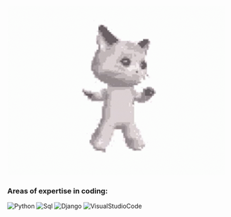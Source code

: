 [![Header](https://github.com/Disturbed-py/Disturbed-py/blob/main/assets/header.gif)](https://zelenka.guru/shemdy/)
### Areas of expertise in coding:
![Python](https://img.shields.io/badge/-Python-090909?style=for-the-badge&logo=python&logoColor=E9D54D)
![Sql](https://img.shields.io/badge/-Sql-090909?style=for-the-badge&logo=mysql)
![Django](https://img.shields.io/badge/-Django-090909?style=for-the-badge&logo=Django&logoColor=43c459)
![VisualStudioCode](https://img.shields.io/badge/-VSC-090909?style=for-the-badge&logo=VisualStudio&logoColor=097CBD)